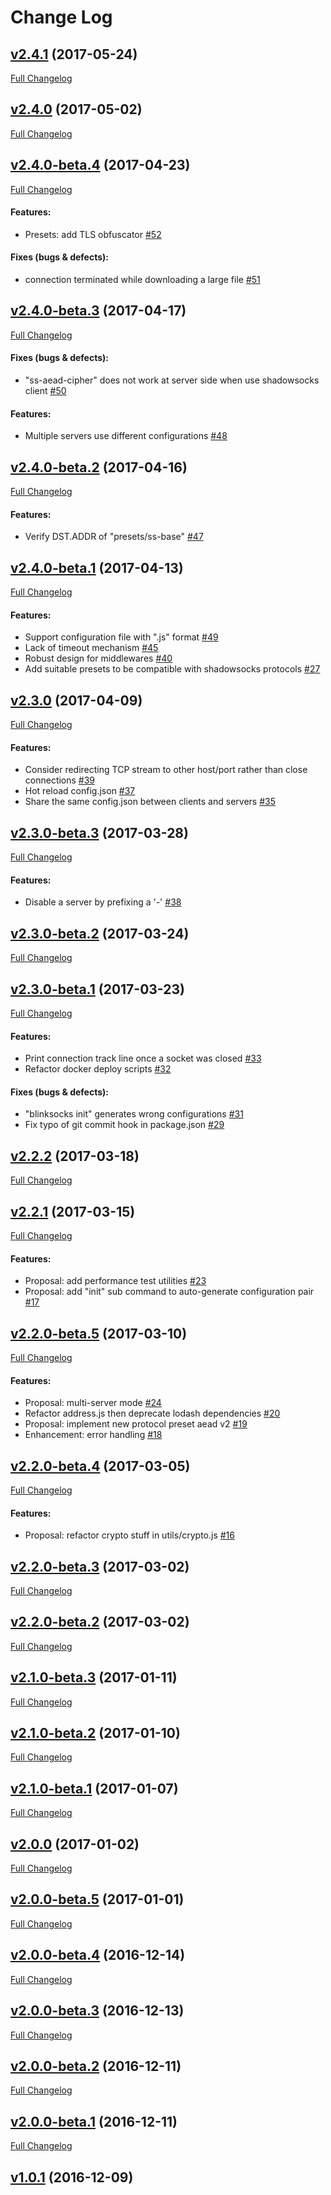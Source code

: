 #  Change Log



## [v2.4.1](https://github.com/blinksocks/blinksocks/tree/v2.4.1) (2017-05-24)
[Full Changelog](https://github.com/blinksocks/blinksocks/compare/v2.4.0...v2.4.1)

## [v2.4.0](https://github.com/blinksocks/blinksocks/tree/v2.4.0) (2017-05-02)
[Full Changelog](https://github.com/blinksocks/blinksocks/compare/v2.4.0-beta.4...v2.4.0)

## [v2.4.0-beta.4](https://github.com/blinksocks/blinksocks/tree/v2.4.0-beta.4) (2017-04-23)
[Full Changelog](https://github.com/blinksocks/blinksocks/compare/v2.4.0-beta.3...v2.4.0-beta.4)

#### Features:

- Presets: add TLS obfuscator [#52](https://github.com/blinksocks/blinksocks/issues/52)

#### Fixes (bugs & defects):

- connection terminated while downloading a large file [#51](https://github.com/blinksocks/blinksocks/issues/51)

## [v2.4.0-beta.3](https://github.com/blinksocks/blinksocks/tree/v2.4.0-beta.3) (2017-04-17)
[Full Changelog](https://github.com/blinksocks/blinksocks/compare/v2.4.0-beta.2...v2.4.0-beta.3)

#### Fixes (bugs & defects):

- "ss-aead-cipher" does not work at server side when use shadowsocks client [#50](https://github.com/blinksocks/blinksocks/issues/50)

#### Features:

- Multiple servers use different configurations [#48](https://github.com/blinksocks/blinksocks/issues/48)

## [v2.4.0-beta.2](https://github.com/blinksocks/blinksocks/tree/v2.4.0-beta.2) (2017-04-16)
[Full Changelog](https://github.com/blinksocks/blinksocks/compare/v2.4.0-beta.1...v2.4.0-beta.2)

#### Features:

- Verify DST.ADDR of "presets/ss-base" [#47](https://github.com/blinksocks/blinksocks/issues/47)

## [v2.4.0-beta.1](https://github.com/blinksocks/blinksocks/tree/v2.4.0-beta.1) (2017-04-13)
[Full Changelog](https://github.com/blinksocks/blinksocks/compare/v2.3.0...v2.4.0-beta.1)

#### Features:

- Support configuration file with ".js" format [#49](https://github.com/blinksocks/blinksocks/issues/49)
- Lack of timeout mechanism [#45](https://github.com/blinksocks/blinksocks/issues/45)
- Robust design for middlewares [#40](https://github.com/blinksocks/blinksocks/issues/40)
- Add suitable presets to be compatible with shadowsocks protocols [#27](https://github.com/blinksocks/blinksocks/issues/27)

## [v2.3.0](https://github.com/blinksocks/blinksocks/tree/v2.3.0) (2017-04-09)
[Full Changelog](https://github.com/blinksocks/blinksocks/compare/v2.3.0-beta.3...v2.3.0)

#### Features:

- Consider redirecting TCP stream to other host/port rather than close connections [#39](https://github.com/blinksocks/blinksocks/issues/39)
- Hot reload config.json [#37](https://github.com/blinksocks/blinksocks/issues/37)
- Share the same config.json between clients and servers [#35](https://github.com/blinksocks/blinksocks/issues/35)

## [v2.3.0-beta.3](https://github.com/blinksocks/blinksocks/tree/v2.3.0-beta.3) (2017-03-28)
[Full Changelog](https://github.com/blinksocks/blinksocks/compare/v2.3.0-beta.2...v2.3.0-beta.3)

#### Features:

- Disable a server by prefixing a '-' [#38](https://github.com/blinksocks/blinksocks/issues/38)

## [v2.3.0-beta.2](https://github.com/blinksocks/blinksocks/tree/v2.3.0-beta.2) (2017-03-24)
[Full Changelog](https://github.com/blinksocks/blinksocks/compare/v2.3.0-beta.1...v2.3.0-beta.2)

## [v2.3.0-beta.1](https://github.com/blinksocks/blinksocks/tree/v2.3.0-beta.1) (2017-03-23)
[Full Changelog](https://github.com/blinksocks/blinksocks/compare/v2.2.2...v2.3.0-beta.1)

#### Features:

- Print connection track line once a socket was closed [#33](https://github.com/blinksocks/blinksocks/issues/33)
- Refactor docker deploy scripts [#32](https://github.com/blinksocks/blinksocks/issues/32)

#### Fixes (bugs & defects):

- "blinksocks init" generates wrong configurations [#31](https://github.com/blinksocks/blinksocks/issues/31)
- Fix typo of git commit hook in package.json [#29](https://github.com/blinksocks/blinksocks/issues/29)

## [v2.2.2](https://github.com/blinksocks/blinksocks/tree/v2.2.2) (2017-03-18)
[Full Changelog](https://github.com/blinksocks/blinksocks/compare/v2.2.1...v2.2.2)

## [v2.2.1](https://github.com/blinksocks/blinksocks/tree/v2.2.1) (2017-03-15)
[Full Changelog](https://github.com/blinksocks/blinksocks/compare/v2.2.0-beta.5...v2.2.1)

#### Features:

- Proposal: add performance test utilities [#23](https://github.com/blinksocks/blinksocks/issues/23)
- Proposal: add "init" sub command to auto-generate configuration pair [#17](https://github.com/blinksocks/blinksocks/issues/17)

## [v2.2.0-beta.5](https://github.com/blinksocks/blinksocks/tree/v2.2.0-beta.5) (2017-03-10)
[Full Changelog](https://github.com/blinksocks/blinksocks/compare/v2.2.0-beta.4...v2.2.0-beta.5)

#### Features:

- Proposal: multi-server mode [#24](https://github.com/blinksocks/blinksocks/issues/24)
- Refactor address.js then deprecate lodash dependencies [#20](https://github.com/blinksocks/blinksocks/issues/20)
- Proposal: implement new protocol preset aead v2  [#19](https://github.com/blinksocks/blinksocks/issues/19)
- Enhancement: error handling [#18](https://github.com/blinksocks/blinksocks/issues/18)

## [v2.2.0-beta.4](https://github.com/blinksocks/blinksocks/tree/v2.2.0-beta.4) (2017-03-05)
[Full Changelog](https://github.com/blinksocks/blinksocks/compare/v2.2.0-beta.3...v2.2.0-beta.4)

#### Features:

- Proposal: refactor crypto stuff in utils/crypto.js [#16](https://github.com/blinksocks/blinksocks/issues/16)

## [v2.2.0-beta.3](https://github.com/blinksocks/blinksocks/tree/v2.2.0-beta.3) (2017-03-02)
[Full Changelog](https://github.com/blinksocks/blinksocks/compare/v2.2.0-beta.2...v2.2.0-beta.3)

## [v2.2.0-beta.2](https://github.com/blinksocks/blinksocks/tree/v2.2.0-beta.2) (2017-03-02)
[Full Changelog](https://github.com/blinksocks/blinksocks/compare/v2.1.0-beta.3...v2.2.0-beta.2)

## [v2.1.0-beta.3](https://github.com/blinksocks/blinksocks/tree/v2.1.0-beta.3) (2017-01-11)
[Full Changelog](https://github.com/blinksocks/blinksocks/compare/v2.1.0-beta.2...v2.1.0-beta.3)

## [v2.1.0-beta.2](https://github.com/blinksocks/blinksocks/tree/v2.1.0-beta.2) (2017-01-10)
[Full Changelog](https://github.com/blinksocks/blinksocks/compare/v2.1.0-beta.1...v2.1.0-beta.2)

## [v2.1.0-beta.1](https://github.com/blinksocks/blinksocks/tree/v2.1.0-beta.1) (2017-01-07)
[Full Changelog](https://github.com/blinksocks/blinksocks/compare/v2.0.0...v2.1.0-beta.1)

## [v2.0.0](https://github.com/blinksocks/blinksocks/tree/v2.0.0) (2017-01-02)
[Full Changelog](https://github.com/blinksocks/blinksocks/compare/v2.0.0-beta.5...v2.0.0)

## [v2.0.0-beta.5](https://github.com/blinksocks/blinksocks/tree/v2.0.0-beta.5) (2017-01-01)
[Full Changelog](https://github.com/blinksocks/blinksocks/compare/v2.0.0-beta.4...v2.0.0-beta.5)

## [v2.0.0-beta.4](https://github.com/blinksocks/blinksocks/tree/v2.0.0-beta.4) (2016-12-14)
[Full Changelog](https://github.com/blinksocks/blinksocks/compare/v2.0.0-beta.3...v2.0.0-beta.4)

## [v2.0.0-beta.3](https://github.com/blinksocks/blinksocks/tree/v2.0.0-beta.3) (2016-12-13)
[Full Changelog](https://github.com/blinksocks/blinksocks/compare/v2.0.0-beta.2...v2.0.0-beta.3)

## [v2.0.0-beta.2](https://github.com/blinksocks/blinksocks/tree/v2.0.0-beta.2) (2016-12-11)
[Full Changelog](https://github.com/blinksocks/blinksocks/compare/v2.0.0-beta.1...v2.0.0-beta.2)

## [v2.0.0-beta.1](https://github.com/blinksocks/blinksocks/tree/v2.0.0-beta.1) (2016-12-11)
[Full Changelog](https://github.com/blinksocks/blinksocks/compare/v1.0.1...v2.0.0-beta.1)

## [v1.0.1](https://github.com/blinksocks/blinksocks/tree/v1.0.1) (2016-12-09)
